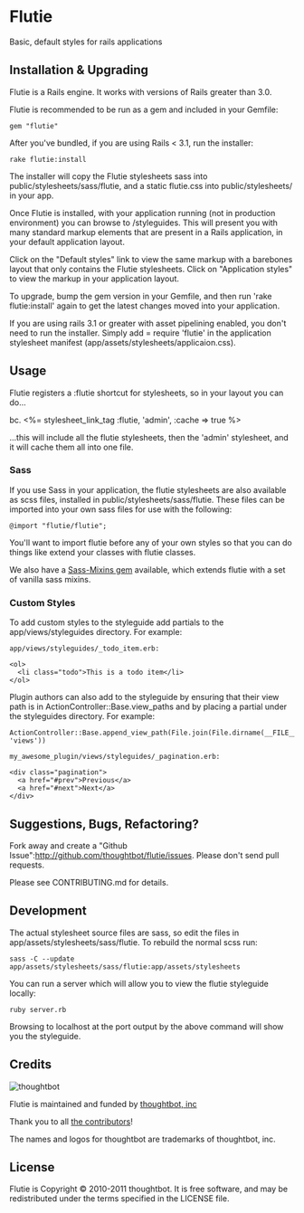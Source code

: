 Flutie
======

Basic, default styles for rails applications

Installation & Upgrading
------------------------

Flutie is a Rails engine. It works with versions of Rails greater than 3.0.

Flutie is recommended to be run as a gem and included in your Gemfile:

    gem "flutie"

After you've bundled, if you are using Rails < 3.1, run the installer:

    rake flutie:install

The installer will copy the Flutie stylesheets sass into public/stylesheets/sass/flutie, and a static flutie.css into public/stylesheets/ in your app.

Once Flutie is installed, with your application running (not in production environment) you can browse to /styleguides.  This will present you with many standard markup elements that are present in a Rails application, in your default application layout.

Click on the "Default styles" link to view the same markup with a barebones layout that only contains the Flutie stylesheets. Click on "Application styles" to view the markup in your application layout.

To upgrade, bump the gem version in your Gemfile, and then run 'rake flutie:install' again to get the latest changes moved into your application.

If you are using rails 3.1 or greater with asset pipelining enabled, you don't need to run the installer.  Simply add
    = require 'flutie'
in the application stylesheet manifest (app/assets/stylesheets/applicaion.css).

Usage
-----

Flutie registers a :flutie shortcut for stylesheets, so in your layout you can do...

bc. <%= stylesheet_link_tag :flutie, 'admin', :cache => true %>

...this will include all the flutie stylesheets, then the 'admin' stylesheet, and it will cache them all into one file.

### Sass

If you use Sass in your application, the flutie stylesheets are also available as scss files, installed in public/stylesheets/sass/flutie.  These files can be imported into your own sass files for use with the following:

    @import "flutie/flutie";

You'll want to import flutie before any of your own styles so that you can do things like extend your classes with flutie classes.

We also have a [Sass-Mixins gem](https://github.com/thoughtbot/sass-mixins) available, which extends flutie with a set of vanilla sass mixins.

### Custom Styles

To add custom styles to the styleguide add partials to the app/views/styleguides directory. For example:

    app/views/styleguides/_todo_item.erb:

    <ol>
      <li class="todo">This is a todo item</li>
    </ol>

Plugin authors can also add to the styleguide by ensuring that their view path is in ActionController::Base.view_paths and by placing a partial under the styleguides directory. For example:

    ActionController::Base.append_view_path(File.join(File.dirname(__FILE__), 'views'))

    my_awesome_plugin/views/styleguides/_pagination.erb:

    <div class="pagination">
      <a href="#prev">Previous</a>
      <a href="#next">Next</a>
    </div>

Suggestions, Bugs, Refactoring?
-------------------------------

Fork away and create a "Github Issue":http://github.com/thoughtbot/flutie/issues. Please don't send pull requests.

Please see CONTRIBUTING.md for details.

Development
-----------

The actual stylesheet source files are sass, so edit the files in app/assets/stylesheets/sass/flutie.
To rebuild the normal scss run:

    sass -C --update app/assets/stylesheets/sass/flutie:app/assets/stylesheets

You can run a server which will allow you to view the flutie styleguide locally:

    ruby server.rb

Browsing to localhost at the port output by the above command will show you the styleguide.

Credits
-------

![thoughtbot](http://thoughtbot.com/images/tm/logo.png)

Flutie is maintained and funded by [thoughtbot, inc](http://thoughtbot.com/community)

Thank you to all [the contributors](https://github.com/thoughtbot/flutie/contributors)!

The names and logos for thoughtbot are trademarks of thoughtbot, inc.

License
-------

Flutie is Copyright © 2010-2011 thoughtbot. It is free software, and may be redistributed under the terms specified in the LICENSE file.
